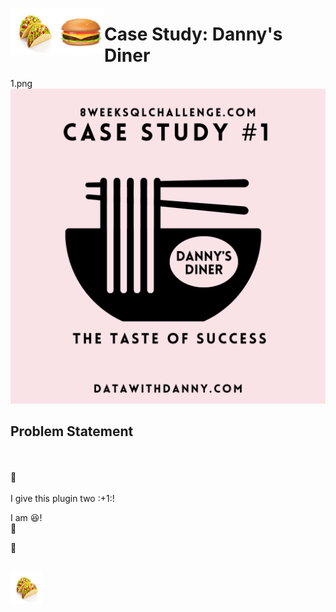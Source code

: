 <img src="images/tacos.png" alt="Employee data" width="75" height="75" align="left">  <img src="images/hamburger.png" alt="Employee data" width="75" height="75" align="left"> <h1 align="left">Case Study: Danny's Diner</h1>

1.png
<img src="images/casestudy1.png/" alt="Systolic">



## Problem Statement
<br>
<br>
🚀
<br>
<br>
I give this plugin two :+1:!<br>

I am :laughing:!<br>
:hamburger:

🍔

<br>
<img src="Case Study - Danny's Diner/images/tacos.png" alt="Employee data" width="50" height="50" align="left">
